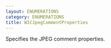 ```yaml
---
layout: ENUMERATIONS
category: ENUMERATIONS
title: WICJpegCommentProperties
---
```


Specifies the JPEG comment properties.
